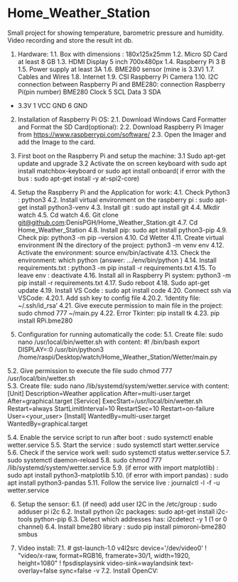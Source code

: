 # Home_Weather_Station
Small project for showing temperature, barometric pressure and humidity. Video recording and store the result int db.

1.	Hardware: 
1.1.	 Box with dimensions : 180x125x25mm
1.2.	Micro SD Card at least 8 GB
1.3.	HDMI Display 5 inch 700x480px
1.4.	Raspberry Pi 3 B
1.5.	Power supply at least 3A
1.6.	BME280 sensor (mine is 3.3V)
1.7.	Cables and Wires
1.8.	 Internet
1.9.	CSI Raspberry Pi Camera
1.10.	 I2C connection between Raspberry Pi and BME280:
connection	Raspberry Pi(pin number)	BME280
Clock	5	SCL
Data	3	SDA
+ 3.3V	1	VCC
GND	6	GND



2.	Installation of Raspberry Pi OS:
2.1.	 Download Windows Card Formatter and Format the SD Card(optional):
2.2.	 Download Raspberry Pi Imager from https://www.raspberrypi.com/software/ 
2.3.	Open the Imager and add the Image to the card.

3.	First boot on the Raspberry Pi and setup the machine:
3.1	Sudo apt-get update and upgrade
3.2	Activate the on screen keyboard with sudo apt install matchbox-keyboard or  sudo apt install onboard( if error with the bus : sudo apt-get install -y at-spi2-core)



4.	Setup the Raspberry Pi and the Application for work:
4.1.	 Check Python3  : python3
4.2.	 Install virtual environment on the raspberry pi : sudo   apt-get  install   python3-venv 
4.3.	 Install git : sudo apt install git
4.4.	Mkdir watch
4.5.	Cd watch
4.6.	Git clone git@github.com:DenisPGH/Home_Weather_Station.git
4.7.	Cd Home_Weather_Station
4.8.	 Install pip:     sudo apt install python3-pip
4.9.	Check pip: python3 -m pip –version
4.10.	Cd Wetter
4.11.	Create virtual environment IN the directory of the project:   python3 -m venv env
4.12.	Activate the environment: source env/bin/activate
4.13.	Check the environment: which python  (answer: .../env/bin/python )
4.14.	Install requirements.txt : python3 -m pip install -r requirements.txt
4.15.	To leave env :   deactivate
4.16.	Install all in Raspberry Pi system: python3 -m pip install -r requirements.txt
4.17.	Sudo reboot
4.18.	Sudo apt-get update
4.19.	Install VS Code :  sudo apt install code 
4.20.	Connect ssh via VSCode:
4.20.1.	Add ssh key to config file 
4.20.2.	‘Identity file: ~/.ssh/id_rsa’
4.21.	Give execute permission to main file in the project: sudo chmod 777 ~/main.py
4.22.	Error Tkinter:  pip install tk
4.23.	pip install RPi.bme280

5.	Configuration for running automatically the code:
5.1.	Create file:           sudo nano /usr/local/bin/wetter.sh        with content:
#! /bin/bash
export DISPLAY=:0
/usr/bin/python3 /home/raspi/Desktop/watch/Home_Weather_Station/Wetter/main.py

5.2.	 Give permission to execute the file sudo chmod 777  /usr/local/bin/wetter.sh    
5.3.	 Create file:        sudo nano /lib/systemd/system/wetter.service     with content: 
[Unit]
Description=Weather application
After=multi-user.target
After=graphical.target 
[Service]
ExecStart=/usr/local/bin/wetter.sh
Restart=always
StartLimitInterval=10
RestartSec=10
Restart=on-failure
User=<your_user> 
[Install]
WantedBy=multi-user.target
WantedBy=graphical.target


5.4.	Enable the service script to run after boot :  sudo systemctl enable wetter.service
5.5.	 Start the service :  sudo systemctl start wetter.service
5.6.	 Check if the service work well:  sudo systemctl status wetter.service
5.7.	 sudo systemctl daemon-reload
5.8.	sudo chmod 777 /lib/systemd/system/wetter.service
5.9.	(if error with import matplotlib) : sudo apt install python3-matplotlib
5.10.	(if error with import pandas)  : sudo apt install python3-pandas
5.11.	Follow the service live : journalctl -l -f -u wetter.service




6.	Setup the sensor:
6.1.	(if need) add user I2C in the /etc/group :   sudo adduser pi i2c
6.2.	 Install python i2c packages: sudo apt-get install i2c-tools python-pip
6.3.	 Detect which addresses has: i2cdetect -y 1       (1 or 0 channel) 
6.4.	Install bme280 library :         sudo pip install pimoroni-bme280 smbus 

7.	Video install:
7.1.	 # gst-launch-1.0 v4l2src device='/dev/video0'  ! "video/x-raw, format=RGB16, framerate=30/1, width=1920, height=1080" ! fpsdisplaysink video-sink=waylandsink text-overlay=false sync=false -v
7.2.	Install OpenCV: 
